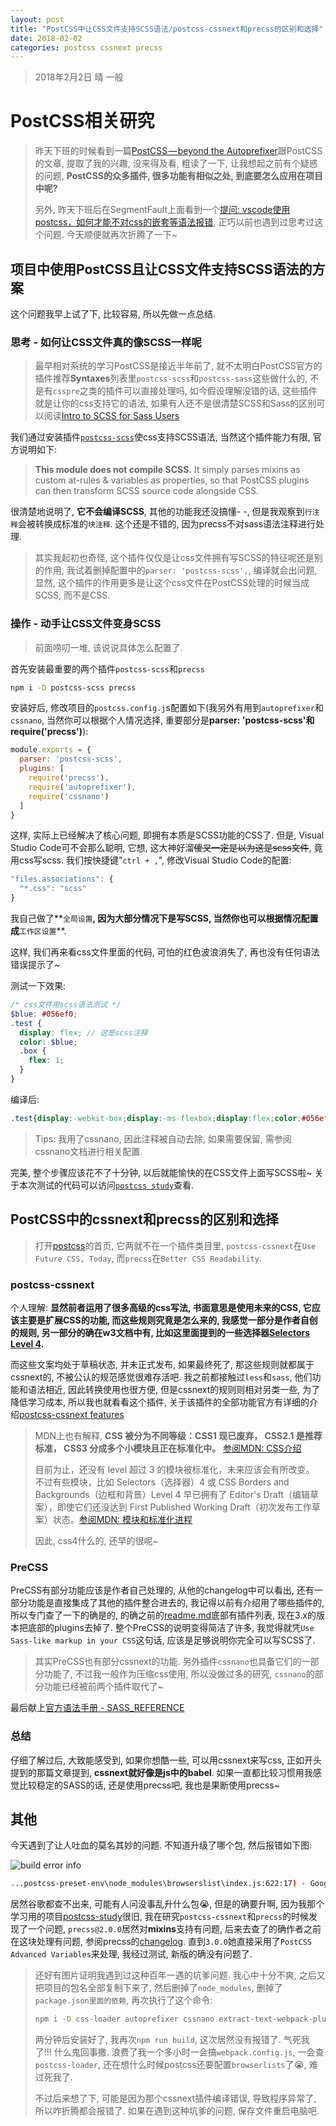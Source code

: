 ```yaml
---
layout: post
title: "PostCSS中让CSS文件支持SCSS语法/postcss-cssnext和precss的区别和选择"
date: 2018-02-02
categories: postcss cssnext precss
---
```

> 2018年2月2日 晴 一般

# PostCSS相关研究

> 昨天下班的时候看到一篇[PostCSS — beyond the Autoprefixer](https://develoger.com/postcss-beyond-the-autoprefixer-93132f8fe5f5)跟PostCSS的文章, 提取了我的兴趣, 没来得及看, 粗读了一下, 让我想起之前有个疑惑的问题, **PostCSS的众多插件, 很多功能有相似之处, 到底要怎么应用在项目中呢?**
>
> 另外, 昨天下班后在SegmentFault上面看到一个[提问: vscode使用postcss，如何才能不对css的嵌套等语法报错](https://segmentfault.com/q/1010000012708394), 正巧以前也遇到过思考过这个问题. 今天顺便就再次折腾了一下~

## 项目中使用PostCSS且让CSS文件支持SCSS语法的方案

这个问题我早上试了下, 比较容易, 所以先做一点总结.

### 思考 - 如何让CSS文件真的像SCSS一样呢

> 最早相对系统的学习PostCSS是接近半年前了, 就不太明白PostCSS官方的插件推荐**Syntaxes**列表里`postcss-scss`和`postcss-sass`这些做什么的, 不是有`csspre`之类的插件可以直接处理吗, 如今假设理解没错的话, 这些插件就是让你的css支持它的语法, 如果有人还不是很清楚SCSS和Sass的区别可以阅读[Intro to SCSS for Sass Users](http://sass-lang.com/documentation/file.SCSS_FOR_SASS_USERS.html)

我们通过安装插件[`postcss-scss`](https://github.com/postcss/postcss-scss)使css支持SCSS语法, 当然这个插件能力有限, 官方说明如下:

> **This module does not compile SCSS.** It simply parses mixins as custom at-rules & variables as properties, so that PostCSS plugins can then transform SCSS source code alongside CSS.

很清楚地说明了, **它不会编译SCSS**, 其他的功能我还没搞懂- -, 但是我观察到`行注释`会被转换成标准的`块注释`. 这个还是不错的, 因为precss不对sass语法注释进行处理.

> 其实我起初也奇怪, 这个插件仅仅是让css文件拥有写SCSS的特征呢还是别的作用, 我试着删掉配置中的`parser: 'postcss-scss',`, 编译就会出问题, 显然, 这个插件的作用更多是让这个css文件在PostCSS处理的时候当成SCSS, 而不是CSS.

### 操作 - 动手让CSS文件变身SCSS

> 前面唠叨一堆, 该说说具体怎么配置了.

首先安装最重要的两个插件`postcss-scss`和`precss`

```bash
npm i -D postcss-scss precss
```

安装好后, 修改项目的`postcss.config.j`s配置如下(我另外有用到`autoprefixer`和`cssnano`, 当然你可以根据个人情况选择, 重要部分是**parser: 'postcss-scss'和require('precss')**):

```javascript
module.exports = {
  parser: 'postcss-scss',
  plugins: [
    require('precss'),
    require('autoprefixer'),
    require('cssnano')
  ]
}
```

这样, 实际上已经解决了核心问题, 即拥有本质是SCSS功能的CSS了. 但是, Visual Studio Code可不会那么聪明, 它想, 这大神好溜~~傻叉一定是以为这是scss文件~~, 竟用css写scss. 我们按快捷键"`ctrl + ,`", 修改Visual Studio Code的配置:

```javascript
"files.associations": {
  "*.css": "scss"
}
```

我自己做了**`全局设置`**, 因为大部分情况下是写SCSS, 当然你也可以根据情况配置成**`工作区设置`**.

这样, 我们再来看css文件里面的代码, 可怕的红色波浪消失了, 再也没有任何语法错误提示了~

测试一下效果:

```scss
/* css文件用scss语法测试 */
$blue: #056ef0;
.test {
  display: flex; // 这是scss注释
  color: $blue;
  .box {
    flex: 1;
  }
}
```

编译后:

```css
.test{display:-webkit-box;display:-ms-flexbox;display:flex;color:#056ef0}.test .box{-webkit-box-flex:1;-ms-flex:1;flex:1}
```

> Tips: 我用了cssnano, 因此注释被自动去除, 如果需要保留, 需参阅cssnano文档进行相关配置.

完美, 整个步骤应该花不了十分钟, 以后就能愉快的在CSS文件上面写SCSS啦~ 关于本次测试的代码可以访问[`postcss study`](https://github.com/whidy/postcss-study/tree/precss-%26-scss-synax)查看.

## PostCSS中的cssnext和precss的区别和选择

> 打开[postcss](https://github.com/postcss/postcss)的首页, 它两就不在一个插件类目里, `postcss-cssnext`在`Use Future CSS, Today`, 而`precss`在`Better CSS Readability`.

### postcss-cssnext

个人理解: **显然前者运用了很多高级的css写法, 书面意思是使用未来的CSS, 它应该主要是扩展CSS的功能, 而这些规则究竟是怎么来的, 我感觉一部分是作者自创的规则, 另一部分的确在w3文档中有, 比如这里面提到的一些选择器[Selectors Level 4](https://www.w3.org/TR/selectors-4/).**

而这些文案均处于草稿状态, 并未正式发布, 如果最终死了, 那这些规则就都属于cssnext的, 不被公认的规范感觉很难存活吧. 我之前都接触过`less`和`sass`, 他们功能和语法相近, 因此转换使用也很方便, 但是cssnext的规则则相对另类一些, 为了降低学习成本, 所以我也就看看这个插件, 关于该插件的全部功能官方有详细的介绍[postcss-cssnext features](http://cssnext.io/features/)

> MDN上也有解释, **CSS 被分为不同等级：CSS1 现已废弃， CSS2.1 是推荐标准， CSS3 分成多个小模块且正在标准化中。** [参阅MDN: CSS介绍](https://developer.mozilla.org/zh-CN/docs/Web/CSS)
>
> 目前为止，还没有 level 超过 3 的模块被标准化，未来应该会有所改变。 不过有些模块，比如 Selectors（选择器）4 或 CSS Borders and Backgrounds（边框和背景）Level 4 早已拥有了 Editor's Draft（编辑草案），即使它们还没达到 First Published Working Draft（初次发布工作草案）状态。[参阅MDN: 模块和标准化进程](https://developer.mozilla.org/zh-CN/docs/Web/CSS/CSS3)
>
> 因此, css4什么的, 还早的很呢~

### PreCSS

PreCSS有部分功能应该是作者自己处理的, 从他的changelog中可以看出, 还有一部分功能是直接集成了其他的插件整合进去的, 我记得以前有介绍用了哪些插件的, 所以专门查了一下的确是的, 的确之前的[readme.md](https://github.com/jonathantneal/precss/blob/04635eac0ea5c20d91c313514f71f507f02d341c/README.md#plugins)底部有插件列表, 现在3.x的版本把底部的plugins去掉了. 整个PreCSS的说明变得简洁了许多, 我觉得就凭`Use Sass-like markup in your CSS`这句话, 应该是足够说明你完全可以写SCSS了.

> 其实PreCSS也有部分cssnext的功能. 另外插件`cssnano`也具备它们的一部分功能了, 不过我一般作为压缩css使用, 所以没做过多的研究, `cssnano`的部分功能已经被前两个插件取代了~

最后献上[官方语法手册 - SASS_REFERENCE](http://sass-lang.com/documentation/file.SASS_REFERENCE.html)

### 总结

仔细了解过后, 大致能感受到, 如果你想酷一些, 可以用cssnext来写css, 正如开头提到的那篇文章提到, **cssnext就好像是js中的babel**. 如果一直都比较习惯用我感觉比较稳定的SASS的话, 还是使用precss吧, 我也是果断使用precss~

## 其他

今天遇到了让人吐血的莫名其妙的问题. 不知道升级了哪个包, 然后报错如下图:

![build error info](https://raw.githubusercontent.com/whidy/daily/master/sources/images/2018-02-02-1.png)

```bash
...postcss-preset-env\node_modules\browserslist\index.js:622:17) - Google Search
```

居然谷歌都查不出来, 可能有人问没事乱升什么包😭, 但是的确要升啊, 因为我那个学习用的项目[postcss-study](https://github.com/whidy/postcss-study)很旧, 我在研究`postcss-cssnext`和`precss`的时候发现了一个问题, `precss@2.0.0`居然对**mixins**支持有问题, 后来去查了的确作者之前在这块处理有问题, 参阅precss的[changelog](https://github.com/jonathantneal/precss/blob/master/CHANGELOG.md). 直到`3.0.0`她直接采用了`PostCSS Advanced Variables`来处理, 我经过测试, 新版的确没有问题了.

> 还好有图片证明我遇到过这种百年一遇的坑爹问题. 我心中十分不爽, 之后又把项目的包名全部复制下来了, 然后删掉了`node_modules`, 删掉了`package.json里面的依赖`, 再次执行了这个命令:
>
> ```bash
> npm i -D css-loader autoprefixer cssnano extract-text-webpack-plugin postcss-cssnext postcss-loader postcss-scss precss style-loader webpack webpack-dev-server
> ```
>
> 两分钟后安装好了, 我再次`npm run build`, 这次居然没有报错了. 气死我了!!! 什么鬼回事撒. 浪费了我一个多小时一会搞`webpack.config.js`, 一会查`postcss-loader`, 还在想什么时候postcss还要配置`browserlists`了😭, 难过死我了.
>
> 不过后来想了下, 可能是因为那个cssnext插件编译错误, 导致程序异常了, 所以咋折腾都会报错了. 如果在遇到这种坑爹的问题, 保存文件重启电脑吧.
